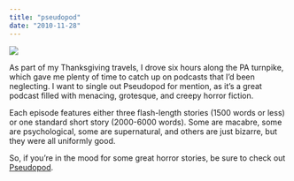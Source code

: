 ```yaml
---
title: "pseudopod"
date: "2010-11-28"
---
```


[![](http://pseudopod.org/wp-content/images/250x250.jpg)](http://pseudopod.org/)

  

  
As part of my Thanksgiving travels, I drove six hours along the PA turnpike, which gave me plenty of time to catch up on podcasts that I’d been neglecting. I want to single out Pseudopod for mention, as it’s a great podcast filled with menacing, grotesque, and creepy horror fiction.

Each episode features either three flash-length stories (1500 words or less) or one standard short story (2000-6000 words). Some are macabre, some are psychological, some are supernatural, and others are just bizarre, but they were all uniformly good.

So, if you’re in the mood for some great horror stories, be sure to check out [Pseudopod](http://pseudopod.org/).
